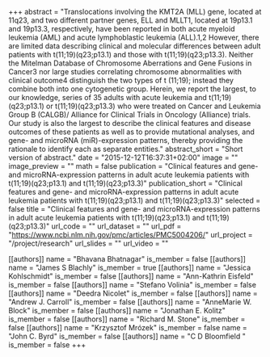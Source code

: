 +++
abstract = "Translocations involving the KMT2A (MLL) gene, located at 11q23, and two different partner genes, ELL and MLLT1, located at 19p13.1 and 19p13.3, respectively, have been reported in both acute myeloid leukemia (AML) and acute lymphoblastic leukemia (ALL).1,2 However, there are limited data describing clinical and molecular differences between adult patients with t(11;19)(q23;p13.1) and those with t(11;19)(q23;p13.3). Neither the Mitelman Database of Chromosome Aberrations and Gene Fusions in Cancer3 nor large studies correlating chromosome abnormalities with clinical outcome4 distinguish the two types of t (11;19); instead they combine both into one cytogenetic group. Herein, we report the largest, to our knowledge, series of 35 adults with acute leukemia and t(11;19)(q23;p13.1) or t(11;19)(q23;p13.3) who were treated on Cancer and Leukemia Group B (CALGB)/ Alliance for Clinical Trials in Oncology (Alliance) trials. Our study is also the largest to describe the clinical features and disease outcomes of these patients as well as to provide mutational analyses, and gene- and microRNA (miR)-expression patterns, thereby providing the rationale to identify each as separate entities."
abstract_short = "Short version of abstract."
date = "2015-12-12T16:37:31+02:00"
image = ""
image_preview = ""
math = false
publication = "Clinical features and gene- and microRNA-expression patterns in adult acute leukemia patients with t(11;19)(q23;p13.1) and t(11;19)(q23;p13.3)"
publication_short = "Clinical features and gene- and microRNA-expression patterns in adult acute leukemia patients with t(11;19)(q23;p13.1) and t(11;19)(q23;p13.3)"
selected = false
title = "Clinical features and gene- and microRNA-expression patterns in adult acute leukemia patients with t(11;19)(q23;p13.1) and t(11;19)(q23;p13.3)"
url_code = ""
url_dataset = ""
url_pdf = "https://www.ncbi.nlm.nih.gov/pmc/articles/PMC5004206/"
url_project = "/project/research"
url_slides = ""
url_video = ""

[[authors]]
    name = "Bhavana Bhatnagar"
    is_member = false
[[authors]]
    name = "James S Blachly"
    is_member = true
[[authors]]
    name = "Jessica Kohlschmidt"
    is_member = false
[[authors]]
    name = "Ann-Kathrin Eisfeld"
    is_member = false
[[authors]]
    name = "Stefano Volinia"
    is_member = false
[[authors]]
    name = "Deedra Nicolet"
    is_member = false
[[authors]]
    name = "Andrew J. Carroll"
    is_member = false
[[authors]]
    name = "AnneMarie W. Block"
    is_member = false
[[authors]]
    name = "Jonathan E. Kolitz"
    is_member = false
[[authors]]
    name = "Richard M. Stone"
    is_member = false
[[authors]]
    name = "Krzysztof Mrózek"
    is_member = false
    name = "John C. Byrd"
    is_member = false
[[authors]]
    name = "C D Bloomfield "
    is_member = false
+++
